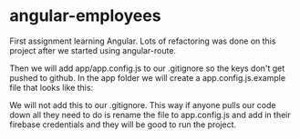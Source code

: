 # angular-employees
First assignment learning Angular. Lots of refactoring was done on this project after we started using angular-route.

Then we will add app/app.config.js to our .gitignore so the keys don't get pushed to github. In the app folder we will create a app.config.js.example file that looks like this:

<!-- app.constant("FIREBASE_CONFIG", {
    apiKey: "",
    authDomain: "",
    databaseURL: "",
    storageBucket: "",
    messagingSenderId: ""
}) -->
We will not add this to our .gitignore. This way if anyone pulls our code down all they need to do is rename the file to app.config.js and add in their firebase credentials and they will be good to run the project.